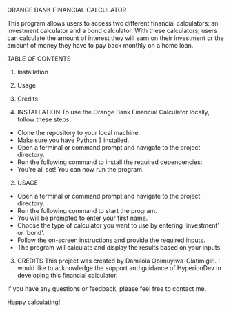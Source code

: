 ORANGE BANK FINANCIAL CALCULATOR

This program allows users to access two different financial calculators: an investment calculator and a bond calculator. With these calculators, users can calculate the amount of interest they will earn on their investment or the amount of money they have to pay back monthly on a home loan.

TABLE OF CONTENTS
1. Installation
2. Usage
3. Credits


1. INSTALLATION
To use the Orange Bank Financial Calculator locally, follow these steps:
- Clone the repository to your local machine.
- Make sure you have Python 3 installed.
- Open a terminal or command prompt and navigate to the project directory.
- Run the following command to install the required dependencies:
- You're all set! You can now run the program.

2. USAGE
- Open a terminal or command prompt and navigate to the project directory.
- Run the following command to start the program.
- You will be prompted to enter your first name.
- Choose the type of calculator you want to use by entering 'investment' or 'bond'.
- Follow the on-screen instructions and provide the required inputs.
- The program will calculate and display the results based on your inputs.

3. CREDITS
This project was created by Damilola Obimuyiwa-Olatimigiri. I would like to acknowledge the support and guidance of HyperionDev in developing this financial calculator.

If you have any questions or feedback, please feel free to contact me.

Happy calculating!
